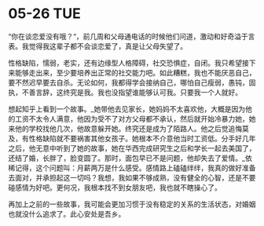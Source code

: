 # 05-26 TUE

“你在谈恋爱没有哦？“，前几周和父母通电话的时候他们问道，激动和好奇溢于言表。我觉得我这辈子都不会谈恋爱了，真是让父母失望了。

性格缺陷，懦弱，老实，还有边缘型人格障碍，社交恐惧症，自闭。我只希望接下来能够走出来，至少要培养出正常的社交能力吧。如此糟糕，我也不能厌恶自己，要不然迟早要去自杀。无论如何，我都得学会接纳自己，哪怕自己瘦弱，愚钝，固执，不善言辞，这终究是我。我也没指望谁能够认可我。只要我一个人就好。

想起知乎上看到一个故事。_她带他去见家长，她妈妈不太喜欢他，大概是因为他的工资不太令人满意，他因为受不了对方父母都不承认，然后就开始冷暴力她，她来他的学校找他几次，他故意躲开她。终究还是成为了陌路人。他之后觉追悔莫及，有性格缺陷就不要祸害其他女孩子。她根本不介意他当时工资低。分手好几年之后，他无意中听到了她的故事，她在华西完成研究生之后和学长一起去美国了，还结了婚，长胖了，脸变圆了。那时，面包早已不是问题，他却失去了爱情。_依稀记得，这个问题叫：月薪两万是什么感受。感情路上磕磕绊绊，我真的做好准备去面对，并承担起这一切吗？我想，我如果不够成熟，没有健全的心智，还是不要碰感情为好吧。更何况，我根本找不到女朋友吧，我也就不瞎操心了。

再加上之前的一些故事，我可能会更加习惯于没有稳定的关系的生活状态，对婚姻也就没什么追求了。此心安处是吾乡。

